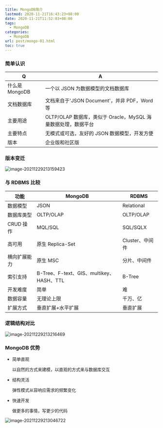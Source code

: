 ```yaml
---
title: MongoDB简介
lastmod: 2020-11-21T16:43:23+08:00
date: 2020-11-21T11:52:03+08:00
tags:
  - MongoDB
categories:
  - MongoDB
url: post/mongo-01.html
toc: true
---
```


### 简单认识

| Q              | A                                                             |
| -------------- | ------------------------------------------------------------- |
| 什么是 MongoDB | 一个以 JSON 为数据模型的文档数据库                            |
| 文档数据库     | 文档来自于'JSON Document'，并非 PDF，Word 等                  |
| 主要用途       | OLTP/OLAP 数据库，类似于 Oracle，MySQL 海量数据处理，数据平台 |
| 主要特点       | 无模式或可选，友好的 JSON 数据模型，开发方便                  |
| 版本           | 企业版和社区版                                                |

<!-- more -->

### 版本变迁

![image-20211229213159423](https://klcc-img-1251900471.cos.ap-chengdu.myqcloud.com/img/image-20211229213159423.png)

### 与 RDBMS 比较

| 功能         | MongoDB                                  | RDBMS           |
| ------------ | ---------------------------------------- | --------------- |
| 数据模型     | JSON                                     | Relational      |
| 数据库类型   | OLTP/OLAP                                | OLTP/OLAP       |
| CRUD 操作    | MQL/SQL                                  | SQL/SQLX        |
| 高可用       | 原生 Replica-Set                         | Cluster、中间件 |
| 横向扩展能力 | 原生 MSC                                 | 分片、中间件    |
| 索引支持     | B-Tree、F-text、GIS、multikey、HASH、TTL | B-Tree          |
| 开发难度     | 简单                                     | 难              |
| 数据容量     | 无理论上限                               | 千万、亿        |
| 扩展方式     | 垂直扩展+水平扩展                        | 垂直扩展        |

### 逻辑结构对比

![image-20211229213216469](https://klcc-img-1251900471.cos.ap-chengdu.myqcloud.com/img/image-20211229213216469.png)

### MongoDB 优势

- 简单直观

  以自然的方式来建模，以直观的方式来与数据库交互

- 结构灵活

  弹性模式从容响应需求的频繁变化

- 快速开发

  做更多的事情，写更少的代码

![image-20211229213046722](https://klcc-img-1251900471.cos.ap-chengdu.myqcloud.com/img/image-20211229213046722.png)
